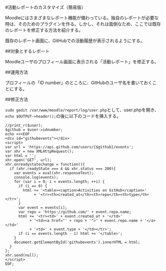 #活動レポートのカスタマイズ（簡易版）

Moodleにはさまざまなレポート機能が備わっている。独自のレポートが必要な時は、そのためのプラグインを作る。しかし、それは面倒なため、ここでは既存のレポートを修正する方法を紹介する。

既存のレポート画面に、GitHubでの活動履歴が表示されるようにする。

##対象とするレポート

Moodleユーザのプロフィール画面に表示される「活動レポート」を修正する。

##運用方法

プロフィールの「ID number」のところに、GitHubのユーザ名を書いておくことにする。

##修正方法

`sudo gedit /var/www/moodle/report/log/user.php`として、user.phpを開き、`echo $OUTPUT->header();`の後に以下のコードを挿入する。

```
//print_r($user);
$github = $user->idnumber;
echo <<<EOF
<div id="githubevents"></div>
<script>
var url = 'https://api.github.com/users/{$github}/events';
var xhr = new XMLHttpRequest();
var html = '';
xhr.open('GET', url);
xhr.onreadystatechange = function(){
  if (xhr.readyState === 4 && xhr.status === 200){
    var events = eval(xhr.responseText);
    console.log(events);
    for (var i = 0; i < events.length; ++i) {
      if (i == 0) {
        html += '<table><caption>Activities on GitHub</caption>'
             + '<tr><th>created_at</th><th>repo</th><th>type</th></tr>';
      }
      var event = events[i];
      var repo = 'https://github.com/' + event.repo.name;
      html += '<tr><td>' + event.created_at + '</td>'
           + '<td><a href="' + repo + '">' + event.repo.name + '</a></td>'
           + '<td>' + event.type + '</td></tr>';
      if (i == events.length - 1) html += '</table>';
    }
    document.getElementById('githubevents').innerHTML = html;
  }
};
xhr.send(null);
</script>
EOF;
```
